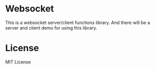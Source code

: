 # Websocket #

This is a websocket server/client functions library. And there will be a server and client demo for using this library.

# License #
MIT License

